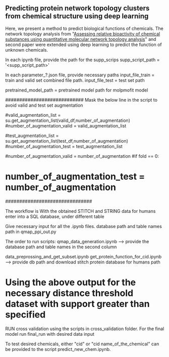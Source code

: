 ## Predicting protein network topology clusters from chemical structure using deep learning


Here, we present a method to predict biological functions of chemicals. The network topology analysis from "[Assessing relative bioactivity of chemical substances using quantitative molecular network topology analysis](https://pubmed.ncbi.nlm.nih.gov/22482822/)" and second paper were extended using deep learning to predict the function of unknown chemicals. 



In each ipynb file, provide the path for the supp_scrips
supp_script_path = '<supp_script_path>'



In each parameter_?.json file, provide necessary paths
input_file_train = train and valid set combined file path.
input_file_test = test set path

pretrained_model_path = pretrained model path for molpmofit model




############################
Mask the below line in the script to avoid valid and test set augmentation


#valid_augmentation_list = su.get_augmentation_list(valid_df,number_of_augmentation)
#number_of_augmentation_valid = valid_augmentation_list

#test_augmentation_list = su.get_augmentation_list(test_df,number_of_augmentation)
#number_of_augmentation_test = test_augmentation_list
            
            
            
#number_of_augmentation_valid = number_of_augmentation
#if fold == 0:
#    number_of_augmentation_test = number_of_augmentation

###############################



The workflow is
With the obtained STITCH and STRING data for humans
enter into a SQL database, under different table

Give necessary input for all the .ipynb files.
database path and table names path in qmap_ppi_out.py 

The order to run scripts:
qmap_data_generation.ipynb
    --> provide the database path and table names in the second column

data_preprossing_and_get_subset.ipynb
get_protein_function_for_cid.ipynb
    --> provide db path and download stitch protein database for humans path
    
    
# Using the above output for the necessary distance threshold dataset with support greater than specified
RUN cross validation using the scripts in cross_validation folder.
For the final model run final_run with desired data input


To test desired chemicals, either "cid" or "cid name_of_the_chemical" can be provided to the script predict_new_chem.ipynb.

